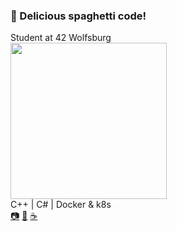 ### 🍝 Delicious spaghetti code!
Student at 42 Wolfsburg\
<img src="https://media.giphy.com/media/nqZ98aHmtlzorqCzgG/giphy.gif" width="250">\
C++ | C# | Docker & k8s\
[📷](https://www.instagram.com/buddha_cola/)
[🕺](https://open.spotify.com/playlist/0XeV67r1UPjN7iV0WIfsKy?si=3bc921d264c84705)
[☕️](https://t.me/buddha_cola)
<!--
**BuddhaCola/BuddhaCola** is a ✨ _special_ ✨ repository because its `README.md` (this file) appears on your GitHub profile.

Here are some ideas to get you started:

- 🔭 I’m currently working on ...
- 🌱 I’m currently learning ...
- 👯 I’m looking to collaborate on ...
- 🤔 I’m looking for help with ...
- 💬 Ask me about ...
- 📫 How to reach me: ...
- 😄 Pronouns: ...
- ⚡ Fun fact: ...
-->
